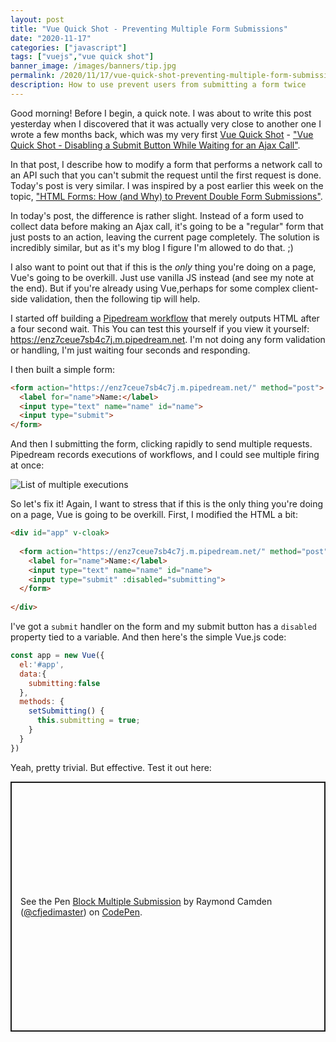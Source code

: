 ```yaml
---
layout: post
title: "Vue Quick Shot - Preventing Multiple Form Submissions"
date: "2020-11-17"
categories: ["javascript"]
tags: ["vuejs","vue quick shot"]
banner_image: /images/banners/tip.jpg
permalink: /2020/11/17/vue-quick-shot-preventing-multiple-form-submissions
description: How to use prevent users from submitting a form twice
---
```


Good morning! Before I begin, a quick note. I was about to write this post yesterday when I discovered that it was actually very close to another one I wrote a few months back, which was my very first [Vue Quick Shot](https://www.raymondcamden.com/tags/vue+quick+shot) - ["Vue Quick Shot - Disabling a Submit Button While Waiting for an Ajax Call"](https://www.raymondcamden.com/2020/03/02/vue-quick-shot-disabling-a-submit-button-while-waiting-for-an-ajax-call).

In that post, I describe how to modify a form that performs a network call to an API such that you can't submit the request until the first request is done. Today's post is very similar. I was inspired by a post earlier this week on the topic, ["HTML Forms: How (and Why) to Prevent Double Form Submissions"](https://www.bram.us/2020/11/04/preventing-double-form-submissions/). 

In today's post, the difference is rather slight. Instead of a form used to collect data before making an Ajax call, it's going to be a "regular" form that just posts to an action, leaving the current page completely. The solution is incredibly similar, but as it's my blog I figure I'm allowed to do that. ;)

I also want to point out that if this is the *only* thing you're doing on a page, Vue's going to be overkill. Just use vanilla JS instead (and see my note at the end). But if you're already using Vue,perhaps for some complex client-side validation, then the following tip will help. 

I started off building a [Pipedream workflow](https://pipedream.com/@raymondcamden/slow-html-form-test-p_LQCq6z/edit) that merely outputs HTML after a four second wait. This You can test this yourself if you view it yourself: <https://enz7ceue7sb4c7j.m.pipedream.net>. I'm not doing any form validation or handling, I'm just waiting four seconds and responding. 

I then built a simple form:

```html
<form action="https://enz7ceue7sb4c7j.m.pipedream.net/" method="post">
  <label for="name">Name:</label>
  <input type="text" name="name" id="name">
  <input type="submit">
</form>
```

And then I submitting the form, clicking rapidly to send multiple requests. Pipedream records executions of workflows, and I could see multiple firing at once:

<p>
<img data-src="https://static.raymondcamden.com/images/2020/11/pd1.png" alt="List of multiple executions" class="lazyload imgborder imgcenter">
</p>

So let's fix it! Again, I want to stress that if this is the only thing you're doing on a page, Vue is going to be overkill. First, I modified the HTML a bit:

```html
<div id="app" v-cloak>
  
  <form action="https://enz7ceue7sb4c7j.m.pipedream.net/" method="post" @submit="setSubmitting">
    <label for="name">Name:</label>
    <input type="text" name="name" id="name">
    <input type="submit" :disabled="submitting">
  </form>
  
</div>
```

I've got a `submit` handler on the form and my submit button has a `disabled` property tied to a variable. And then here's the simple Vue.js code:

```js
const app = new Vue({
  el:'#app',
  data:{
    submitting:false
  },
  methods: {
    setSubmitting() { 
      this.submitting = true; 
    }
  }
})
```

Yeah, pretty trivial. But effective. Test it out here:

<p class="codepen" data-height="400" data-theme-id="dark" data-default-tab="html,result" data-user="cfjedimaster" data-slug-hash="QWEoBpX" style="height: 400px; box-sizing: border-box; display: flex; align-items: center; justify-content: center; border: 2px solid; margin: 1em 0; padding: 1em;" data-pen-title="Block Multiple Submission">
  <span>See the Pen <a href="https://codepen.io/cfjedimaster/pen/QWEoBpX">
  Block Multiple Submission</a> by Raymond Camden (<a href="https://codepen.io/cfjedimaster">@cfjedimaster</a>)
  on <a href="https://codepen.io">CodePen</a>.</span>
</p>
<script async src="https://static.codepen.io/assets/embed/ei.js"></script>